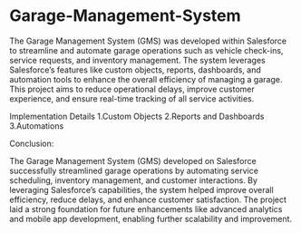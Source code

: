 # Garage-Management-System

The Garage Management System (GMS) was developed within Salesforce to streamline and automate garage operations such as vehicle check-ins, service requests, and inventory management. The system leverages Salesforce’s features like custom objects, reports, dashboards, and automation tools to enhance the overall efficiency of managing a garage. This project aims to reduce operational delays, improve customer experience, and ensure real-time tracking of all service activities.

Implementation Details
1.Custom Objects
2.Reports and Dashboards
3.Automations

Conclusion: 

The Garage Management System (GMS) developed on Salesforce successfully streamlined garage operations by automating service scheduling, inventory management, and customer interactions. By leveraging Salesforce’s capabilities, the system helped improve overall efficiency, reduce delays, and enhance customer satisfaction. The project laid a strong foundation for future enhancements like advanced analytics and mobile app development, enabling further scalability and improvement.

